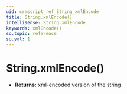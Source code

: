 ```yaml
---
uid: crmscript_ref_String_xmlEncode
title: String.xmlEncode()
intellisense: String.xmlEncode
keywords: xmlEncode()
so.topic: reference
so.yml: 1
---
```


# String.xmlEncode()

* **Returns:** xml-encoded version of the string
